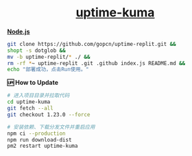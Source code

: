 <div align=center>

# [uptime-kuma](https://github.com/louislam/uptime-kuma)
</div>

**[Node.js](https://replit.com)**

```bash
git clone https://github.com/gopcn/uptime-replit.git &&
shopt -s dotglob &&
mv -b uptime-replit/* ./ &&
rm -rf *~ uptime-replit .git .github index.js README.md &&
echo "部署成功，点击Run使用。"
```

**🆙 How to Update**
```bash
# 进入项目目录并拉取代码
cd uptime-kuma
git fetch --all
git checkout 1.23.0 --force

# 安装依赖、下载分发文件并重启应用
npm ci --production
npm run download-dist
pm2 restart uptime-kuma
```